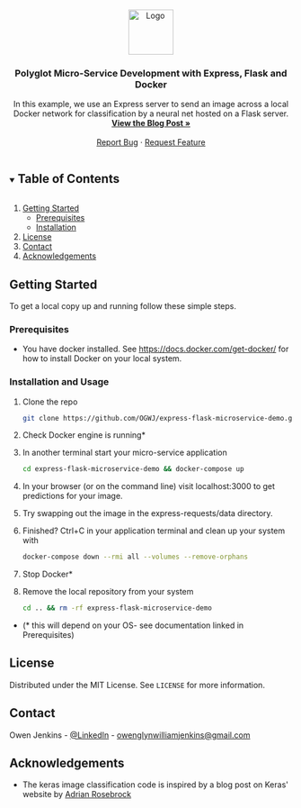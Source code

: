 <!-- PROJECT LOGO -->
<br />
<p align="center">
  <a href="https://github.com/OGWJ/express-flask-microservice-demo">
    <img src="https://ogwj-public-bucket.s3.eu-west-2.amazonaws.com/favicon.png" alt="Logo" width="80" height="80">
  </a>

  <h3 align="center">Polyglot Micro-Service Development with Express, Flask and Docker</h3>

  <p align="center">
    In this example, we use an Express server to send an image across a local Docker network for classification by a neural net hosted on a Flask server.
    <br />
    <a href="https://github.com/OGWJ/express-flask-microservice-demo"><strong>View the Blog Post »</strong></a>
    <br />
    <br />
    <a href="https://github.com/OGWJ/express-flask-microservice-demo/issues">Report Bug</a>
    ·
    <a href="https://github.com/OGWJ/express-flask-microservice-demo/issues">Request Feature</a>
  </p>
</p>

<!-- TABLE OF CONTENTS -->
<details open="open">
  <summary><h2 style="display: inline-block">Table of Contents</h2></summary>
  <ol>
    <li>
      <a href="#getting-started">Getting Started</a>
      <ul>
        <li><a href="#prerequisites">Prerequisites</a></li>
        <li><a href="#prerequisites">Installation</a></li>
      </ul>
    </li>
    <li><a href="#license">License</a></li>
    <li><a href="#contact">Contact</a></li>
    <li><a href="#acknowledgements">Acknowledgements</a></li>
  </ol>
</details>

<!-- GETTING STARTED -->
## Getting Started

To get a local copy up and running follow these simple steps.

### Prerequisites

* You have docker installed. See https://docs.docker.com/get-docker/ for how to install Docker on your local system.

### Installation and Usage
1. Clone the repo
   ```sh
   git clone https://github.com/OGWJ/express-flask-microservice-demo.git
   ```
2. Check Docker engine is running\*
3. In another terminal start your micro-service application
    ```sh
    cd express-flask-microservice-demo && docker-compose up
    ```
4. In your browser (or on the command line) visit localhost:3000 to get predictions for your image.

5. Try swapping out the image in the express-requests/data directory.

6. Finished? Ctrl+C in your application terminal and clean up your system with
    ```sh
    docker-compose down --rmi all --volumes --remove-orphans
    ```
7. Stop Docker\*

8. Remove the local repository from your system
    ```sh
    cd .. && rm -rf express-flask-microservice-demo
    ```

* (\* this will depend on your OS- see documentation linked in Prerequisites)

<!-- LICENSE -->
## License

Distributed under the MIT License. See `LICENSE` for more information.

<!-- CONTACT -->
## Contact

Owen Jenkins - [@LinkedIn](https://www.linkedin.com/in/owenglynwilliamjenkins/) - owenglynwilliamjenkins@gmail.com

<!-- ACKNOWLEDGEMENTS -->
## Acknowledgements

* The keras image classification code is inspired by a blog post on Keras' website by [Adrian Rosebrock](https://blog.keras.io/building-a-simple-keras-deep-learning-rest-api.html)